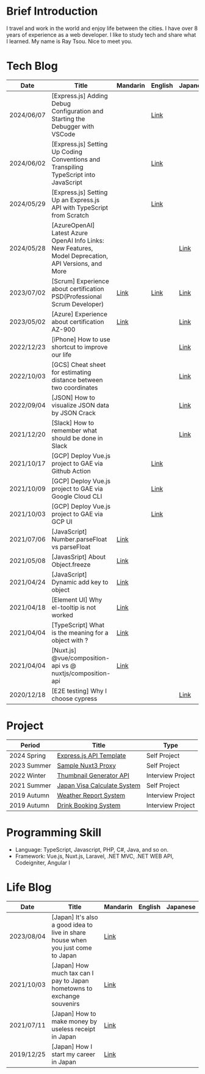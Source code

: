 # Brief Introduction

I travel and work in the world and enjoy life between the cities. I have over 8 years of experience as a web developer. I like to study tech and share what I learned. My name is Ray Tsou. Nice to meet you.

# Tech Blog

| Date | Title | Mandarin | English | Japanese |
| ------------- | ------------- | ------------- | ------------- | ------------- |
| 2024/06/07  | [Express.js] Adding Debug Configuration and Starting the Debugger with VSCode | | [Link](https://flytoleisure.medium.com/express-js-adding-debug-configuration-and-starting-the-debugger-with-vscode-33f83ea63b69) | |
| 2024/06/02  | [Express.js] Setting Up Coding Conventions and Transpiling TypeScript into JavaScript | | [Link](https://medium.com/@flytoleisure/express-js-setting-up-coding-conventions-and-transpiling-typescript-into-javascript-322947a9295e) | |
| 2024/05/29  | [Express.js] Setting Up an Express.js API with TypeScript from Scratch | | [Link](https://flytoleisure.medium.com/express-js-i-setting-up-an-express-js-api-with-typescript-from-scratch-a8ac7be70a38) | |
| 2024/05/28  | [AzureOpenAI] Latest Azure OpenAI Info Links: New Features, Model Deprecation, API Versions, and More |  |  | [Link](https://qiita.com/T-M-H/items/d4e1b2d070128d9ff7d3) |
| 2023/07/02  | [Scrum] Experience about certification PSD(Professional Scrum Developer) |[Link](https://medium.com/@flytoleisure/scrum-psd-professional-scrum-developer-證書取得經驗談-cea50c5aafea)| [Link](https://flytoleisure.medium.com/scrum-how-to-pass-psd-professional-scrum-developer-5cc665f8abf9) | [Link](https://qiita.com/T-M-H/items/f9ac9ed20aebc4a4d365) |
| 2023/05/02  | [Azure] Experience about certification AZ-900 |[Link](https://flytoleisure.medium.com/az-900%E8%AD%89%E6%9B%B8%E5%8F%96%E5%BE%97%E7%B6%93%E9%A9%97%E8%AB%87-71b2aa713f39)| | [Link](https://qiita.com/T-M-H/items/2a29dd38f3de63679334) |
| 2022/12/23  | [iPhone] How to use shortcut to improve our life | | | [Link](https://qiita.com/T-M-H/items/d744004d033c3c175e43) |
| 2022/10/03  | [GCS] Cheat sheet for estimating distance between two coordinates | | | [Link](https://qiita.com/T-M-H/items/5d8c839fe5e70f52a7c1) |
| 2022/09/04  | [JSON] How to visualize JSON data by JSON Crack | | | [Link](https://qiita.com/T-M-H/items/00321ac35559769c9968) | 
| 2021/12/20  | [Slack] How to remember what should be done in Slack | | | [Link](https://qiita.com/T-M-H/items/4b8b3d53ab332dca96b1) | 
| 2021/10/17  | [GCP] Deploy Vue.js project to GAE via Github Action | | [Link](https://flytoleisure.medium.com/gcp-auto-deploy-vue-js-project-to-google-app-engine-by-github-action-fab7e7269e4e) | | 
| 2021/10/09  | [GCP] Deploy Vue.js project to GAE via Google Cloud CLI  | | [Link](https://flytoleisure.medium.com/gcp-deploy-vue-js-project-to-google-app-engine-via-google-cloud-cli-cd2d9796d881) | | 
| 2021/10/03  | [GCP] Deploy Vue.js project to GAE via GCP UI  | | [Link](https://flytoleisure.medium.com/gcp-manual-deploy-vue-js-project-to-google-app-engine-via-gcp-user-interface-72c8ba2a7634) | | 
| 2021/07/06  | [JavaScript] Number.parseFloat vs parseFloat | [Link](https://flytoleisure.medium.com/number-parsefloat-vs-parsefloat-8e97bf271ba0) | | | 
| 2021/05/08  | [JavasSript] About Object.freeze | [Link](https://flytoleisure.medium.com/javassript-%E9%97%9C%E6%96%BCobject-freeze%E7%9A%84%E6%B7%BA%E5%87%8D%E7%B5%90%E5%8F%8A%E6%87%89%E5%B0%8D%E6%96%B9%E6%B3%95-2b0592869222) | | | 
| 2021/04/24  | [JavaScript] Dynamic add key to object  | [Link](https://flytoleisure.medium.com/javascript-%E5%8B%95%E6%85%8B%E8%B3%A6%E5%80%BC%E7%B5%A6%E7%89%A9%E4%BB%B6%E8%A3%A1%E7%9A%84%E5%8F%83%E6%95%B8-b6c00391fa72) | | | 
| 2021/04/18  | [Element UI] Why el-tooltip is not worked   | [Link](https://flytoleisure.medium.com/element-ui-el-tooltip%E7%82%BA%E4%BB%80%E9%BA%BC%E9%A1%AF%E7%A4%BA%E4%B8%8D%E5%87%BA%E4%BE%86-46498465913c) | | | 
| 2021/04/04  | [TypeScript] What is the meaning for a object with ?  | [Link](https://flytoleisure.medium.com/typescript-%E5%BC%95%E7%94%A8%E7%89%A9%E4%BB%B6%E5%8F%83%E6%95%B8%E6%99%82-%E7%82%BA%E4%BB%80%E9%BA%BC%E5%BE%8C%E9%9D%A2%E8%A6%81%E6%8E%A5%E5%95%8F%E8%99%9F-aa991ca6ee75) | | | 
| 2021/04/04  | [Nuxt.js] @vue/composition-api vs @ nuxtjs/composition-api | [Link](https://flytoleisure.medium.com/nuxt-js-vue-composition-api-vs-nuxtjs-composition-api-%E5%B7%AE%E5%88%A5-3450886f836b) | | | 
| 2020/12/18  | [E2E testing] Why I choose cypress  | | | [Link](https://qiita.com/T-M-H/items/42518e6d956cfa401c8a) | 

# Project
| Period | Title | Type |
| ------------- | ------------- | ------------- |
| 2024 Spring  | [Express.js API Template](https://github.com/FlyRayTsou/expressjs-api-template/tree/main) | Self Project |
| 2023 Summer  | [Sample Nuxt3 Proxy](https://github.com/FlyRayTsou/SampleNuxt3Proxy) | Self Project |
| 2022 Winter  | [Thumbnail Generator API](https://github.com/FlyRayTsou/thumbnail-generator) | Interview Project |
| 2021 Summer  | [Japan Visa Calculate System](https://github.com/FlyRayTsou/VisaApp) | Self Project |
| 2019 Autumn  | [Weather Report System](https://github.com/FlyRayTsou/TravelWeather) | Interview Project |
| 2019 Autumn  | [Drink Booking System](https://github.com/FlyRayTsou/DrinksOrder) | Interview Project |

# Programming Skill

- Language: TypeScript, Javascript, PHP, C#, Java, and so on.
- Framework: Vue.js, Nuxt.js, Laravel, .NET MVC, .NET WEB API, Codeigniter, Angular I

# Life Blog
| Date | Title | Mandarin | English | Japanese |
| ------------- | ------------- | ------------- | ------------- | ------------- |
| 2023/08/04  | [Japan] It's also a good idea to live in share house when you just come to Japan  | [Link](https://www.worklifeinjapan.net/2023/08/share-house-in-japan.html) | | | 
| 2021/10/03  | [Japan] How much tax can I pay to Japan hometowns to exchange souvenirs | [Link](https://flytoleisure.medium.com/%E5%9C%A8%E6%97%A5%E7%94%9F%E6%B4%BB-%E6%BA%90%E6%B3%89%E5%BE%B4%E5%8F%8E%E7%A5%A8-%E4%BD%8F%E6%B0%91%E7%A8%85-%E6%95%85%E9%84%89%E7%B9%B3%E7%A8%85-%E3%81%B5%E3%81%99%E3%81%95%E3%81%A8%E7%B4%8D%E7%A8%85-%E8%A8%88%E7%AE%97%E6%96%B9%E6%B3%95-8b066894172) | | | 
| 2021/07/11  | [Japan] How to make money by useless receipt in Japan  | [Link](https://flytoleisure.medium.com/%E5%9C%A8%E6%97%A5%E7%94%9F%E6%B4%BB-%E6%B2%92%E7%94%A8%E9%80%94%E7%9A%84%E6%94%B6%E6%93%9A%E5%A6%82%E4%BD%95%E8%AE%8A%E7%8F%BE%E9%87%91-c0b70b1fbdba) | | | 
| 2019/12/25  | [Japan] How I start my career in Japan  | [Link](https://flytoleisure.medium.com/%E5%8F%B0%E7%81%A3%E5%B7%A5%E7%A8%8B%E5%B8%AB%E8%BD%89%E8%81%B7%E6%97%A5%E6%9C%AC%E6%9D%B1%E4%BA%AC%E5%B7%A5%E4%BD%9C-%E6%96%B0%E6%89%8B%E4%B8%8A%E8%B7%AF%E5%88%86%E4%BA%AB-2e02a6f422af) | | | 
